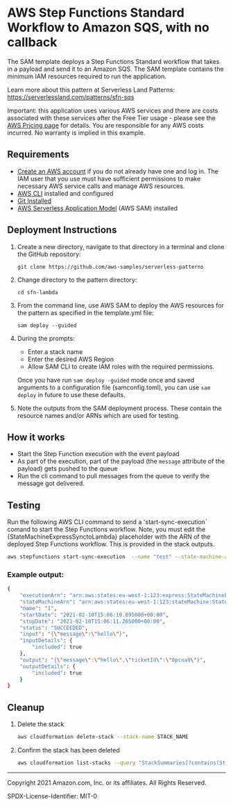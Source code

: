 # AWS Step Functions Standard Workflow to Amazon SQS, with no callback 

The SAM template deploys a Step Functions Standard workflow that takes in a payload and send it to an Amazon SQS. The SAM template contains the minimum IAM resources required to run the application.

Learn more about this pattern at Serverless Land Patterns: https://serverlessland.com/patterns/sfn-sqs

Important: this application uses various AWS services and there are costs associated with these services after the Free Tier usage - please see the [AWS Pricing page](https://aws.amazon.com/pricing/) for details. You are responsible for any AWS costs incurred. No warranty is implied in this example.

## Requirements

* [Create an AWS account](https://portal.aws.amazon.com/gp/aws/developer/registration/index.html) if you do not already have one and log in. The IAM user that you use must have sufficient permissions to make necessary AWS service calls and manage AWS resources.
* [AWS CLI](https://docs.aws.amazon.com/cli/latest/userguide/install-cliv2.html) installed and configured
* [Git Installed](https://git-scm.com/book/en/v2/Getting-Started-Installing-Git)
* [AWS Serverless Application Model](https://docs.aws.amazon.com/serverless-application-model/latest/developerguide/serverless-sam-cli-install.html) (AWS SAM) installed

## Deployment Instructions

1. Create a new directory, navigate to that directory in a terminal and clone the GitHub repository:
    ``` 
    git clone https://github.com/aws-samples/serverless-patterns
    ```
1. Change directory to the pattern directory:
    ```
    cd sfn-lambda
    ```
1. From the command line, use AWS SAM to deploy the AWS resources for the pattern as specified in the template.yml file:
    ```
    sam deploy --guided
    ```
1. During the prompts:
    * Enter a stack name
    * Enter the desired AWS Region
    * Allow SAM CLI to create IAM roles with the required permissions.

    Once you have run `sam deploy -guided` mode once and saved arguments to a configuration file (samconfig.toml), you can use `sam deploy` in future to use these defaults.

1. Note the outputs from the SAM deployment process. These contain the resource names and/or ARNs which are used for testing.

## How it works

* Start the Step Function execution with the event payload 
* As part of the execution, part of the payload (the `message` attribute of the payload) gets pushed to the queue
* Run the cli command to pull messages from the queue to verify the message got delivered.

## Testing

Run the following AWS CLI command to send a 'start-sync-execution` comand to start the Step Functions workflow. Note, you must edit the {StateMachineExpressSynctoLambda} placeholder with the ARN of the deployed Step Functions workflow. This is provided in the stack outputs.

```bash
aws stepfunctions start-sync-execution  --name "test" --state-machine-arn "{StateMachinetoSQS}" --input "{\"message\": {\"hello\" : \"world\" } }"
```

### Example output:

```bash
{
    "executionArn": "arn:aws:states:eu-west-1:123:express:StateMachineExpressSynctoLambda-ftxlCWos7gZd:1:0d806925-361f-4dbf-af36-05ab6a40a8ec",
    "stateMachineArn": "arn:aws:states:eu-west-1:123:stateMachine:StateMachineExpressSynctoLambda-ftxlCWos7gZd",
    "name": "1",
    "startDate": "2021-02-10T15:06:10.895000+00:00",
    "stopDate": "2021-02-10T15:06:11.265000+00:00",
    "status": "SUCCEEDED",
    "input": "{\"message\":\"hello\"}",
    "inputDetails": {
        "included": true
    },
    "output": "{\"message\":\"hello\",\"ticketId\":\"8pcna9\"}",
    "outputDetails": {
        "included": true
    }
}
```
## Cleanup
 
1. Delete the stack
    ```bash
    aws cloudformation delete-stack --stack-name STACK_NAME
    ```
1. Confirm the stack has been deleted
    ```bash
    aws cloudformation list-stacks --query "StackSummaries[?contains(StackName,'STACK_NAME')].StackStatus"
    ```
----
Copyright 2021 Amazon.com, Inc. or its affiliates. All Rights Reserved.

SPDX-License-Identifier: MIT-0
